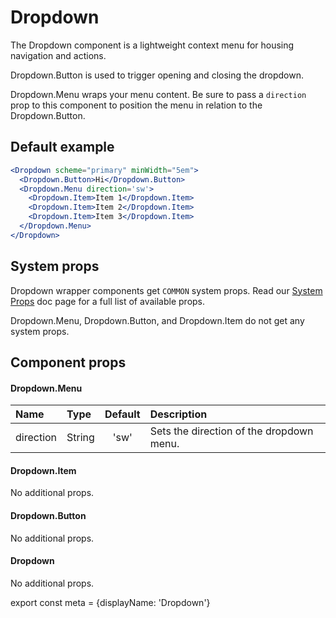 
# Dropdown

The Dropdown component is a lightweight context menu for housing navigation and actions.

Dropdown.Button is used to trigger opening and closing the dropdown.

Dropdown.Menu wraps your menu content. Be sure to pass a `direction` prop to this component to position the menu in relation to the Dropdown.Button.

## Default example
```.jsx
<Dropdown scheme="primary" minWidth="5em">
  <Dropdown.Button>Hi</Dropdown.Button>
  <Dropdown.Menu direction='sw'>
    <Dropdown.Item>Item 1</Dropdown.Item>
    <Dropdown.Item>Item 2</Dropdown.Item>
    <Dropdown.Item>Item 3</Dropdown.Item>
  </Dropdown.Menu>
</Dropdown>
```

## System props

Dropdown wrapper components get `COMMON` system props. Read our [System Props](/components/docs/system-props) doc page for a full list of available props.

Dropdown.Menu, Dropdown.Button, and Dropdown.Item do not get any system props.

## Component props


#### Dropdown.Menu
| Name | Type | Default | Description |
| :- | :- | :-: | :- |
| direction | String | 'sw' | Sets the direction of the dropdown menu. |

#### Dropdown.Item
No additional props.

#### Dropdown.Button
No additional props.

#### Dropdown
No additional props.


export const meta = {displayName: 'Dropdown'}
